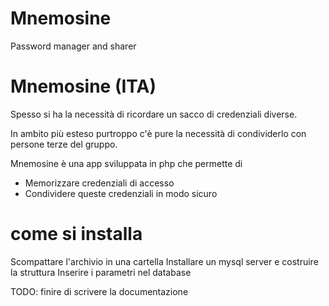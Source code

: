# Mnemosine
Password manager and sharer




# Mnemosine (ITA)


Spesso si ha la necessità di ricordare un sacco di credenziali diverse.

In ambito più esteso purtroppo c'è pure la necessità di condividerlo con persone terze del gruppo.

Mnemosine è una app sviluppata in php che permette di 

- Memorizzare credenziali di accesso
- Condividere queste credenziali in modo sicuro


# come si installa

Scompattare l'archivio in una cartella
Installare un mysql server e costruire la struttura
Inserire i parametri nel database


TODO: finire di scrivere la documentazione





